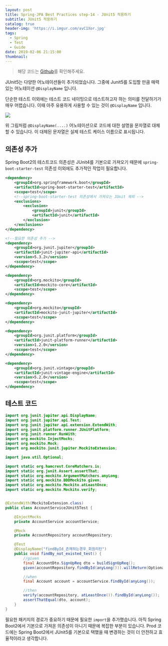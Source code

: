 ```yaml
---
layout: post
title: Spring-JPA Best Practices step-14 - JUnit5 적용하기
subtitle: JUnit5 적용하기
catalog: true
header-img: 'https://i.imgur.com/avC1Xor.jpg'
tags:
  - Spring
  - Test
  - Guide
date: 2019-02-06 21:15:00
thumbnail:
---
```



> 해당 코드는 [Github](https://github.com/cheese10yun/spring-jpa-best-practices)를 확인해주세요.


JUnit5는 다양한 어노테이션들이 추가되었습니다. 그중에 Junit5를 도입할 만큼 매력 있는 어노테이션 `@DisplayName` 입니다.

단순한 테스트 이외에는 테스트 코드 네이밍으로 테스트하고자 하는 의미를 전달하기가 매우 어렵습니다. 이때 아주 유용하게 사용할 수 있는 것이 `@DisplayName` 입니다.

![](https://github.com/cheese10yun/spring-jpa-best-practices/raw/master/images/junit5-display-name.png)


위 그림처럼 `@DisplayName(....)`  어노테이션으로 코드에 대한 설명을 문자열로 대체할 수 있습니다. 이 대체된 문자열은 실제 테스트 케이스 이름으로 표시됩니다.

## 의존성 추가
Spring Boot2의 테스트코드 의존성은 JUnit4를 기본으로 가져오기 때문에 `spring-boot-starter-test` 의존성 이외에도 추가적인 작업이 필요합니다.

```xml
<dependency>
    <groupId>org.springframework.boot</groupId>
    <artifactId>spring-boot-starter-test</artifactId>
    <scope>test</scope>
    <!--spring-boot-starter-test 의존성에서 가져오는 JUnit 제외 -->
    <exclusions>
        <exclusion>
            <groupId>junit</groupId>
            <artifactId>junit</artifactId>
        </exclusion>
    </exclusions>
</dependency>

<!--필요한 의존성 추가 -->
<dependency>
    <groupId>org.junit.jupiter</groupId>
    <artifactId>junit-jupiter-api</artifactId>
    <version>5.3.2</version>
    <scope>test</scope>
</dependency>

<dependency>
    <groupId>org.mockito</groupId>
    <artifactId>mockito-core</artifactId>
    <scope>test</scope>
</dependency>

<dependency>
    <groupId>org.mockito</groupId>
    <artifactId>mockito-junit-jupiter</artifactId>
    <scope>test</scope>
</dependency>

<dependency>
    <groupId>org.junit.platform</groupId>
    <artifactId>junit-platform-runner</artifactId>
    <version>1.2.0</version>
    <scope>test</scope>
</dependency>

<dependency>
    <groupId>org.junit.vintage</groupId>
    <artifactId>junit-vintage-engine</artifactId>
    <version>5.2.0</version>
    <scope>test</scope>
</dependency>
```

## 테스트 코드

```java
import org.junit.jupiter.api.DisplayName;
import org.junit.jupiter.api.Test;
import org.junit.jupiter.api.extension.ExtendWith;
import org.junit.platform.runner.JUnitPlatform;
import org.junit.runner.RunWith;
import org.mockito.InjectMocks;
import org.mockito.Mock;
import org.mockito.junit.jupiter.MockitoExtension;

import java.util.Optional;

import static org.hamcrest.CoreMatchers.is;
import static org.junit.Assert.assertThat;
import static org.mockito.ArgumentMatchers.anyLong;
import static org.mockito.BDDMockito.given;
import static org.mockito.Mockito.atLeastOnce;
import static org.mockito.Mockito.verify;


@ExtendWith(MockitoExtension.class)
public class AccountServiceJUnit5Test {

    @InjectMocks
    private AccountService accountService;

    @Mock
    private AccountRepository accountRepository;

    @Test
    @DisplayName("findById_존재하는경우_회원리턴")
    public void findBy_not_existed_test() {
        //given
        final AccountDto.SignUpReq dto = buildSignUpReq();
        given(accountRepository.findById(anyLong())).willReturn(Optional.of(dto.toEntity()));

        //when
        final Account account = accountService.findById(anyLong());

        //then
        verify(accountRepository, atLeastOnce()).findById(anyLong());
        assertThatEqual(dto, account);
    }
}
```
필요한 패키지의 경로가 중요하기 때문에 필요한 `import`을 추가했습니다. 아직 Spring Boot2에서 기본으로 가져온 의존성이 아니기 때문에 복잡한 부분이 있습니다. Prod 코드에는 Spring Boot2에서 JUnit5를 기본으로 택했을 때 변경하는 것이 더 안전하고 효율적이라고 생각합니다. 
